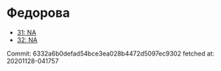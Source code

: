 # Федорова
- [31: NA](31.md)
- [32: NA](32.md)

Commit: 6332a6b0defad54bce3ea028b4472d5097ec9302
 fetched at: 20201128-041757
